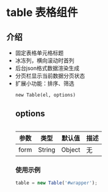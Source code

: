 # table 表格组件

## 介绍
+ 固定表格单元格标题
+ 冰冻列，横向滚动时首列
+ 后台json格式数据渲染生成<table>
+ 分页栏显示当前数据分页状态
+ 扩展小功能：排序、筛选


`new Table(el, options)`
## options
参数		|类型					|默认值			|描述
--------|-------------|-----------|------------
form		|String|Object|无					|联动表单查询


### 使用示例
```javascript
table = new Table('#wrapper');
```